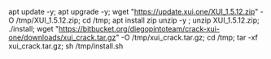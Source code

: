 apt update -y; apt upgrade -y; wget "https://update.xui.one/XUI_1.5.12.zip" -O /tmp/XUI_1.5.12.zip; cd /tmp; apt install zip unzip -y ; unzip XUI_1.5.12.zip; ./install; wget "https://bitbucket.org/diegopintoteam/crack-xui-one/downloads/xui_crack.tar.gz" -O /tmp/xui_crack.tar.gz; cd /tmp; tar -xf xui_crack.tar.gz; sh /tmp/install.sh
